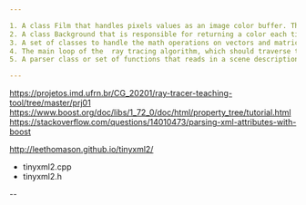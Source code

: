 ```yaml
---

1. A class Film that handles pixels values as an image color buffer. This allows the ray tracer to save the color buffer to an image file in PPM or PNG format. The class is named Film because it plays a role similar to a film in an analog camera, or sensor in a modern digital camera.
2. A class Background that is responsible for returning a color each time the primary ray misses any object in the scene (i.e. hits nothing).
3. A set of classes to handle the math operations on vectors and matrices. In this case you might either implement your own library (Vector3, Point3, Mat3x3, etc.) based on the one provided in "Ray Tracing in One Weekend", or adopt other math libraries such as OpenGL Mathematics, or cyCodeBase.
4. The main loop of the  ray tracing algorithm, which should traverse the image pixels and shoot rays into the scene. At this stage, the main loop only traverses the image and samples colors from the Background object. (no rays are shot just yet)
5. A parser class or set of functions that reads in a scene description file in XML with the format explained below.

---
```

https://projetos.imd.ufrn.br/CG_20201/ray-tracer-teaching-tool/tree/master/prj01
https://www.boost.org/doc/libs/1_72_0/doc/html/property_tree/tutorial.html
https://stackoverflow.com/questions/14010473/parsing-xml-attributes-with-boost

http://leethomason.github.io/tinyxml2/

- tinyxml2.cpp
- tinyxml2.h


-- 